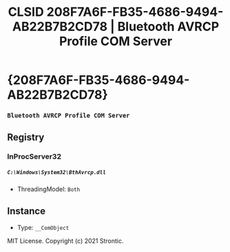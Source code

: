 ﻿---
title: "CLSID 208F7A6F-FB35-4686-9494-AB22B7B2CD78 | Bluetooth AVRCP Profile COM Server"
excerpt: What is COM-Object CLSID 208F7A6F-FB35-4686-9494-AB22B7B2CD78?
---

# {208F7A6F-FB35-4686-9494-AB22B7B2CD78}

### `Bluetooth AVRCP Profile COM Server`

## Registry


### InProcServer32

##### `C:\Windows\System32\BthAvrcp.dll`
* ThreadingModel: `Both`

## Instance

* Type: `__ComObject`

MIT License. Copyright (c) 2021 Strontic.


